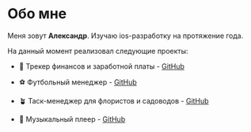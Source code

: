 Обо мне
=============
Меня зовут **Александр**. Изучаю ios-разработку на протяжение года.

На данный момент реализовал следующие проекты:
* 🧮 Трекер финансов и заработной платы - [GitHub](https://github.com/kistalex/TimeIsMoney)
    
* ⚽️ Футбольный менеджер - [GitHub](https://github.com/kistalex/TopScorers)

* 🪴 Таск-менеджер для флористов и садоводов - [GitHub](https://github.com/kistalex/GardeningApp)

* 📱 Музыкальный плеер - [GitHub](https://github.com/QqewDev/MusicPlayer)
